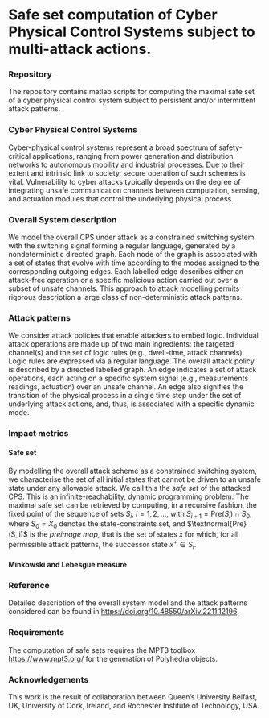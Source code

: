 # Safe set computation of Cyber Physical Control Systems subject to multi-attack actions.

### Repository

The repository contains matlab scripts for computing the maximal safe set of a cyber physical control system subject to persistent and/or intermittent attack patterns. 


### Cyber Physical Control Systems

Cyber-physical control systems represent a broad spectrum of safety-critical applications, ranging from power generation and distribution networks to autonomous mobility and industrial processes. Due to their extent and intrinsic link to society, secure operation of such schemes is vital. Vulnerability to cyber attacks typically depends on the degree of integrating unsafe communication channels between computation, sensing, and actuation modules that control the underlying physical process.

### Overall System description

We model the overall CPS under attack as a constrained switching system with the switching signal forming a regular language, generated by a nondeterministic directed graph. Each node of the graph is associated with a set of states that evolve with time according to the modes assigned to the corresponding outgoing edges. Each labelled edge describes either an attack-free operation or a specific malicious action carried out over a subset of unsafe channels. This approach to attack modelling permits rigorous description a large class of non-deterministic attack patterns. 

### Attack patterns

We consider attack policies that enable attackers to embed logic. Individual attack operations are made up of two main ingredients: the targeted channel(s) and the set of logic rules (e.g., dwell-time, attack channels). Logic rules are expressed via a regular language. The overall attack policy is described by a directed labelled graph. An edge indicates a set of attack operations, each acting on a specific system signal (e.g., measurements readings, actuation) over an unsafe channel. An edge also signifies the transition of the physical process in a single time step under the set of underlying attack actions, and, thus, is associated with a specific dynamic mode.

### Impact metrics

#### Safe set

By modelling the overall attack scheme as a constrained switching system, we characterise the set of all initial states that cannot be driven to an unsafe state under any allowable attack. We call this the _safe set_ of the attacked CPS. This is an infinite-reachability, dynamic programming problem: The maximal safe set can be retrieved by computing, in a recursive fashion, the fixed point of the sequence of sets ${S_i}$, $i = 1,2,...$, with
$S_{i+1} = \text{Pre}(S_i) \cap S_0,$ where $S_0 = X_0$ denotes the state-constraints set, and $\textnormal{Pre}(S_i)$ is the _preimage map_, that is the set of states $x$ for which, for all permissible attack patterns, the successor state $x^+\in S_i$. 

#### Minkowski and Lebesgue measure

### Reference

Detailed description of the overall system model and the attack patterns considered can be found in https://doi.org/10.48550/arXiv.2211.12196.

### Requirements

The computation of safe sets requires the MPT3 toolbox https://www.mpt3.org/ for the generation of Polyhedra objects.

### Acknowledgements

This work is the result of collaboration between Queen’s University Belfast, UK, University of Cork, Ireland, and Rochester Institute of Technology, USA.





